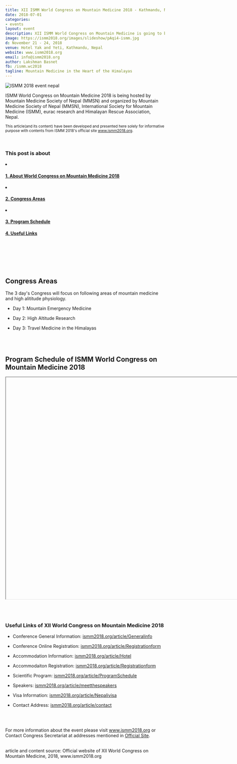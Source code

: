 ```yaml
---
title: XII ISMM World Congress on Mountain Medicine 2018 - Kathmandu, Nepal
date: 2018-07-01
categories:
- events
layout: event
description: XII ISMM World Congress on Mountain Medicine is going to be held in Kathmandu, Nepal from 21-24 November in Hotel Yak and Yeti. Different aspects of mountain medicine, from science through to expedition medicine are included in the program.
image: https://ismm2018.org/images/slideshow/pAqi4-ismm.jpg
d: November 21 - 24, 2018
venue: Hotel Yak and Yeti, Kathmandu, Nepal
website: www.ismm2018.org
email: info@ismm2018.org
author: Lakshman Basnet
fb: /ismm.wc2018
tagline: Mountain Medicine in the Heart of the Himalayas
---
```

<a name="1"></a>
<img data-src="https://ismm2018.org/images/slideshow/pAqi4-ismm.jpg" class="lazyload" alt="ISMM 2018 event nepal">


ISMM World Congress on Mountain Medicine 2018 is being hosted by Mountain Medicine Society of Nepal (MMSN) and organized by Mountain Medicine Society of Nepal (MMSN), International Society for Mountain Medicine (ISMM), eurac research and Himalayan Rescue Association, Nepal.

<small>This article(and its content) have been developed and presented here solely for informative purpose with contents from ISMM 2018's official site www.ismm2018.org. </small>

<br>

<div class="row">
<div class="col-md-6 sm-5 xs-5 tableofcontent">
	<h3 class="rhre">This post is about</h3>
	<li class="hre"><a href="#1"><h4>1. About World Congress on Mountain Medicine 2018</h4></a></li>
	<li class="hre"><a href="#2"><h4>2. Congress Areas</h4></a></li>
	<li class="hre"><a href="#3"><h4>3. Program Schedule</h4></a></li>
	<a href="#4"><h4>4. Useful Links</h4></a>

</div>

</div>
<br><br>


<a name="2"></a>

<br><br>
<h2 class="rhre"> Congress Areas</h2>
The 3 day's Congress will focus on following areas of mountain medicine and high alititude physiology.

- Day 1: Mountain Emergency Medicine

- Day 2: High Altitude Research

- Day 3: Travel Medicine in the Himalayas


<a name="3"></a>
<br><br>
<h2 class="rhre">Program Schedule of ISMM World Congress on Mountain Medicine 2018</h2>
<iframe data-src="http://ismm2018.org/program.pdf" height="700px" width="760px" class="lazyload"></iframe>


<a name="4"></a>
<br><br>
<h3 class="rhre"> Useful Links of XII World Congress on Mountain Medicine 2018</h3>

- Conference General Information: <a href="https://ismm2018.org/article/Generalinfo">ismm2018.org/article/Generalinfo</a>
- Conference Online Registration: <a href="https://ismm2018.org/article/Registrationform">ismm2018.org/article/Registrationform</a>

- Accommodation Information: <a href="https://ismm2018.org/article/Hotel">ismm2018.org/article/Hotel</a>
- Accommodaiton Registration: <a href="https://ismm2018.org/article/Registrationform">ismm2018.org/article/Registrationform</a>

- Scientific Program: <a href="https://ismm2018.org/article/ProgramSchedule">ismm2018.org/article/ProgramSchedule</a>
- Speakers: <a href="https://ismm2018.org/article/meetthespeakers">ismm2018.org/article/meetthespeakers</a>

- Visa Information: <a href="https://ismm2018.org/article/Nepalivisa">ismm2018.org/article/Nepalivisa</a>
- Contact Address: <a href="https://ismm2018.org/article/contact">ismm2018.org/article/contact</a>

<br><br>

For more information about the event please visit www.ismm2018.org or Contact Congress Secretariat at addresses mentioned in <a href="https://ismm2018.org/article/contact">Official Site</a>.

<br>
article and content source: Official website of XII World Congress on Mountain Medicine, 2018, www.ismm2018.org